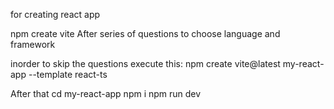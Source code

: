 for creating react app

npm create vite
After series of questions to choose language and framework

inorder to skip the questions
execute this:
npm create vite@latest my-react-app --template react-ts

After that 
cd my-react-app
npm i
npm run dev






